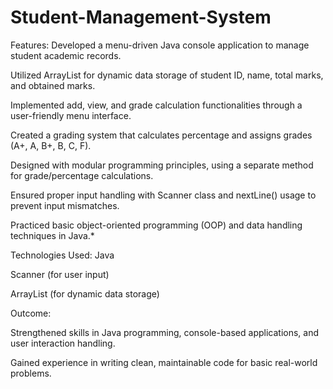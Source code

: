 # Student-Management-System

Features:
Developed a menu-driven Java console application to manage student academic records.

Utilized ArrayList for dynamic data storage of student ID, name, total marks, and obtained marks.

Implemented add, view, and grade calculation functionalities through a user-friendly menu interface.

Created a grading system that calculates percentage and assigns grades (A+, A, B+, B, C, F).

Designed with modular programming principles, using a separate method for grade/percentage calculations.

Ensured proper input handling with Scanner class and nextLine() usage to prevent input mismatches.

Practiced basic object-oriented programming (OOP) and data handling techniques in Java.*

Technologies Used:
Java

Scanner (for user input)

ArrayList (for dynamic data storage)

Outcome:

Strengthened skills in Java programming, console-based applications, and user interaction handling.

Gained experience in writing clean, maintainable code for basic real-world problems.


